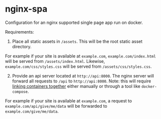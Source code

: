 # nginx-spa

Configuration for an nginx supported single page app run on docker.

Requirements:

1. Place all static assets in `/assets`. This will be the root static asset directory.

For example if your site is available at `example.com`, `example.com/index.html` will be served from `/assets/index.html`. Likewise, `example.com/css/styles.css` will be served from `/assets/css/styles.css`.

2. Provide an api server located at `http://api:8000`. The nginx server will forward all requests to `/api` to `http://api:8000`. Note: this will require [linking containers together](https://docs.docker.com/userguide/dockerlinks/) either manually or through a tool like `docker-compose`.

For example if your site is available at `example.com`, a request to `example.com/api/give/me/data` will be forwarded to `example.com/give/me/data`.
